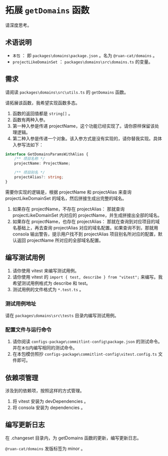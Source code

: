 # 拓展 `getDomains` 函数

请深度思考。

## 术语说明

- `本包` ： 即 `packages\domains\package.json` 。名为 `@ruan-cat/domains` 。
- `projectLikeDomainSet` ： `packages\domains\src\domains.ts` 的变量。

## 需求

请阅读 `packages\domains\src\utils.ts` 的 `getDomains` 函数。

请拓展该函数，我希望实现函数多态。

1. 函数的返回值都是 `string[]` 。
2. 函数有两种入参。
3. 第一种入参是传递 projectName，这个功能已经实现了。请你原样保留该处理逻辑。
4. 第二种入参是传递一个对象。该入参方式是没有实现的，请你替我实现。具体入参写法如下：

```ts
interface GetDomainsParamsWithAlias {
	/** 项目名称 */
	projectName: ProjectName;

	/** 项目别名 */
	projectAlias?: string;
}
```

需要你实现的逻辑是，根据 projectName 和 projectAlias 来查询 projectLikeDomainSet 的域名，然后拼接生成出完整的域名。

1. 如果存在 projectName，不存在 projectAlias： 那就查询 projectLikeDomainSet 内对应的 projectName，并生成拼接出全部的域名。
2. 如果存在 projectName，也存在 projectAlias： 那就在查询到对应项目的域名基础上，再去查询 projectAlias 对应的域名配置。如果查询不到，那就用 consola 输出警告，提示用户找不到 projectAlias 项目别名所对应的配置，默认返回 projectName 所对应的全部域名配置。

## 编写测试用例

1. 请你使用 vitest 来编写测试用例。
2. 请你使用 vitest 的 `import { test, describe } from "vitest";` 来编写。我希望测试用例格式为 describe 和 test。
3. 测试用例的文件格式为 `*.test.ts` 。

### 测试用例地址

请在 `packages\domains\src\tests` 目录内编写测试用例。

### 配置文件与运行命令

1. 请你阅读 `configs-package\commitlint-config\package.json` 的测试命令。并在`本包`内编写相同的测试命令。
2. 在本包模仿照抄 `configs-package\commitlint-config\vitest.config.ts` 文件即可。

## 依赖项管理

涉及到的依赖项，按照这样的方式管理。

1. 将 vitest 安装为 devDependencies 。
2. 将 consola 安装为 dependencies 。

## 编写更新日志

在 .changeset 目录内，为 getDomains 函数的更新，编写更新日志。

`@ruan-cat/domains` 发版标签为 minor 。
